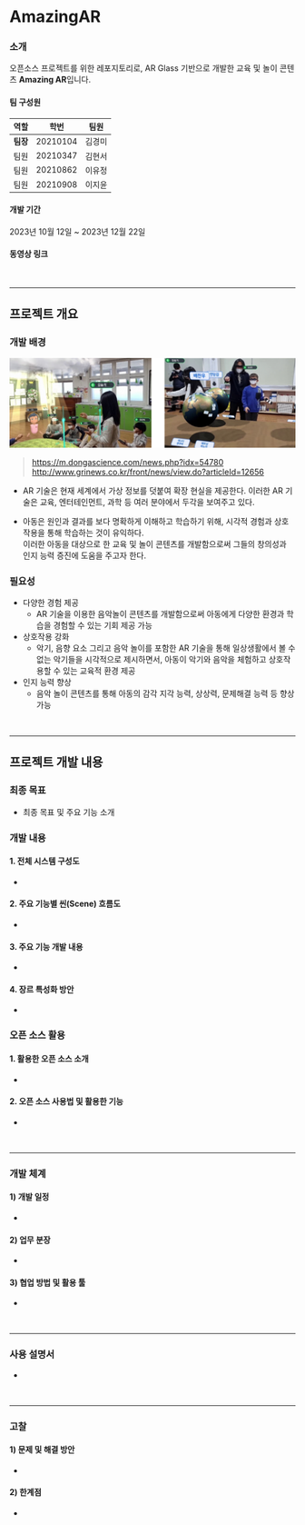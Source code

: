 # **AmazingAR**

### 소개
오픈소스 프로젝트를 위한 레포지토리로, AR Glass 기반으로 개발한 교육 및 놀이 콘텐츠 **Amazing AR**입니다.

#### 팀 구성원
| 역할   | 학번 |팀원   |
| ------ | ------ | ------ |
| **팀장**   | 20210104 | 김경미  |
| 팀원   | 20210347 | 김현서  |
| 팀원   | 20210862 | 이유정 |
| 팀원   | 20210908 | 이지윤 |

#### 개발 기간
2023년 10월 12일 ~ 2023년 12월 22일


#### 동영상 링크

</br>
<hr>

## 프로젝트 개요

### 개발 배경
<img src="/Images/ARinSchool.png" alt="ARinSchool"></img>
>https://m.dongascience.com/news.php?idx=54780</br>
http://www.grinews.co.kr/front/news/view.do?articleId=12656 
-  AR 기술은 현재 세계에서 가상 정보를 덧붙여 확장 현실을 제공한다. 이러한 AR 기술은 교육, 엔터테인먼트, 과학 등 여러 분야에서 두각을 보여주고 있다.

- 아동은 원인과 결과를 보다 명확하게 이해하고 학습하기 위해, 시각적 경험과 상호작용을 통해 학습하는 것이 유익하다. </br>
   이러한 아동을 대상으로 한 교육 및 놀이 콘텐츠를 개발함으로써 그들의 창의성과 인지 능력 증진에 도움을 주고자 한다.

### 필요성
- 다양한 경험 제공
  -  AR 기술을 이용한 음악놀이 콘텐츠를 개발함으로써 아동에게 다양한 환경과 학습을 경험할 수 있는 기회 제공 가능
- 상호작용 강화
  - 악기, 음향 요소 그리고 음악 놀이를 포함한 AR 기술을 통해 일상생활에서 볼 수 없는 악기들을 시각적으로 제시하면서, 아동이 악기와 음악을 체험하고 상호작용할 수 있는 교육적 환경 제공
- 인지 능력 향상
  - 음악 놀이 콘텐츠를 통해 아동의 감각 지각 능력, 상상력, 문제해결 능력 등 향상 가능
 
</br>
<hr>

## 프로젝트 개발 내용

### 최종 목표
- 최종 목표 및 주요 기능 소개

### 개발 내용

#### 1. 전체 시스템 구성도
-

#### 2. 주요 기능별 씬(Scene) 흐름도
-

#### 3. 주요 기능 개발 내용
-

#### 4. 장르 특성화 방안
-

### 오픈 소스 활용

#### 1. 활용한 오픈 소스 소개
-

#### 2. 오픈 소스 사용법 및 활용한 기능
-

</br>
<hr>

### 개발 체계

#### 1) 개발 일정
-

#### 2) 업무 분장
-

#### 3) 협업 방법 및 활용 툴
-

</br>
<hr>

### 사용 설명서
-

</br>
<hr>

### 고찰

#### 1) 문제 및 해결 방안
-

#### 2) 한계점
-
